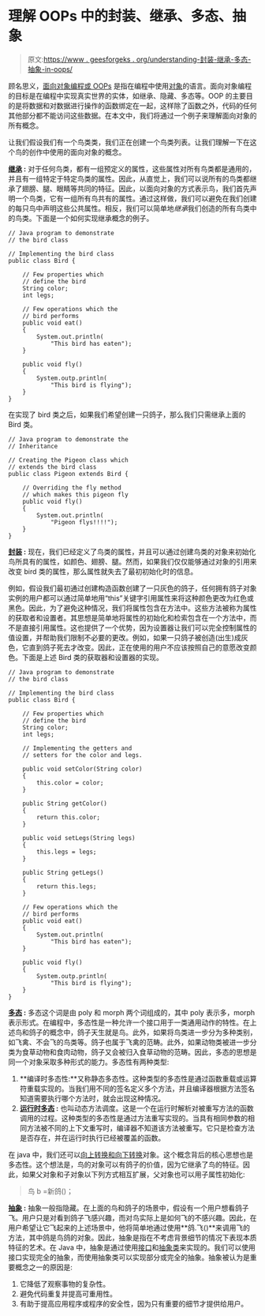 # 理解 OOPs 中的封装、继承、多态、抽象

> 原文:[https://www . geesforgeks . org/understanding-封装-继承-多态-抽象-in-oops/](https://www.geeksforgeeks.org/understanding-encapsulation-inheritance-polymorphism-abstraction-in-oops/)

顾名思义，[面向对象编程或 OOPs](https://www.geeksforgeeks.org/object-oriented-programming-oops-concept-in-java/) 是指在编程中使用[对象](https://www.geeksforgeeks.org/classes-objects-java/)的语言。面向对象编程的目标是在编程中实现真实世界的实体，如继承、隐藏、多态等。OOP 的主要目的是将数据和对数据进行操作的函数绑定在一起，这样除了函数之外，代码的任何其他部分都不能访问这些数据。在本文中，我们将通过一个例子来理解面向对象的所有概念。

让我们假设我们有一个鸟类类，我们正在创建一个鸟类列表。让我们理解一下在这个鸟的创作中使用的面向对象的概念。

**[继承](https://www.geeksforgeeks.org/inheritance-in-java/) :** 对于任何鸟类，都有一组预定义的属性，这些属性对所有鸟类都是通用的，并且有一组特定于特定鸟类的属性。因此，从直觉上，我们可以说所有的鸟类都继承了翅膀、腿、眼睛等共同的特征。因此，以面向对象的方式表示鸟，我们首先声明一个鸟类，它有一组所有鸟共有的属性。通过这样做，我们可以避免在我们创建的每只鸟中声明这些公共属性。相反，我们可以简单地*继承*我们创造的所有鸟类中的鸟类。下面是一个如何实现继承概念的例子。

```
// Java program to demonstrate
// the bird class

// Implementing the bird class
public class Bird {

    // Few properties which
    // define the bird
    String color;
    int legs;

    // Few operations which the
    // bird performs
    public void eat()
    {
        System.out.println(
            "This bird has eaten");
    }

    public void fly()
    {
        System.outp.println(
            "This bird is flying");
    }
}
```

在实现了 bird 类之后，如果我们希望创建一只鸽子，那么我们只需继承上面的 Bird 类。

```
// Java program to demonstrate the
// Inheritance

// Creating the Pigeon class which
// extends the bird class
public class Pigeon extends Bird {

    // Overriding the fly method
    // which makes this pigeon fly
    public void fly()
    {
        System.out.println(
            "Pigeon flys!!!!");
    }
}
```

**[封装](https://www.geeksforgeeks.org/encapsulation-in-java/) :** 现在，我们已经定义了鸟类的属性，并且可以通过创建鸟类的对象来初始化鸟所具有的属性，如颜色、翅膀、腿。然而，如果我们仅仅能够通过对象的引用来改变 bird 类的属性，那么属性就失去了最初初始化时的信息。

例如，假设我们最初通过创建构造函数创建了一只灰色的鸽子，任何拥有鸽子对象实例的用户都可以通过简单地用“this”关键字引用属性来将这种颜色更改为红色或黑色。因此，为了避免这种情况，我们将属性包含在方法中。这些方法被称为属性的获取者和设置者。其思想是简单地将属性的初始化和检索包含在一个方法中，而不是直接引用属性。这也提供了一个优势，因为设置器让我们可以完全控制属性的值设置，并帮助我们限制不必要的更改。例如，如果一只鸽子被创造(出生)成灰色，它直到鸽子死去才改变。因此，正在使用的用户不应该按照自己的意愿改变颜色。下面是上述 Bird 类的获取器和设置器的实现。

```
// Java program to demonstrate
// the bird class

// Implementing the bird class
public class Bird {

    // Few properties which
    // define the bird
    String color;
    int legs;

    // Implementing the getters and
    // setters for the color and legs.

    public void setColor(String color)
    {
        this.color = color;
    }

    public String getColor()
    {
        return this.color;
    }

    public void setLegs(String legs)
    {
        this.legs = legs;
    }

    public String getLegs()
    {
        return this.legs;
    }

    // Few operations which the
    // bird performs
    public void eat()
    {
        System.out.println(
            "This bird has eaten");
    }

    public void fly()
    {
        System.outp.println(
            "This bird is flying");
    }
}
```

**[多态](https://www.geeksforgeeks.org/polymorphism-in-java/) :** 多态这个词是由 poly 和 morph 两个词组成的，其中 poly 表示多，morph 表示形式。在编程中，多态性是一种允许一个接口用于一类通用动作的特性。在上述鸟和鸽子的概念中，鸽子天生就是鸟。此外，如果将鸟类进一步分为多种类别，如飞禽、不会飞的鸟类等。鸽子也属于飞禽的范畴。此外，如果动物类被进一步分类为食草动物和食肉动物，鸽子又会被归入食草动物的范畴。因此，多态的思想是同一个对象采取多种形式的能力。多态性有两种类型:

1.  **编译时多态性:**又称静态多态性。这种类型的多态性是通过函数重载或运算符重载实现的。当我们用不同的签名定义多个方法，并且编译器根据方法签名知道需要执行哪个方法时，就会出现这种情况。
2.  **[运行时多态](https://www.geeksforgeeks.org/dynamic-method-dispatch-runtime-polymorphism-java/) :** 也叫动态方法调度。这是一个在运行时解析对被重写方法的函数调用的过程。这种类型的多态性是通过方法重写实现的。当具有相同参数的相同方法被不同的上下文重写时，编译器不知道该方法被重写。它只是检查方法是否存在，并在运行时执行已经被覆盖的函数。

在 java 中，我们还可以[向上转换和向下转换](https://www.geeksforgeeks.org/upcasting-vs-downcasting-in-java/)对象。这个概念背后的核心思想也是多态性。这个想法是，鸟的对象可以有鸽子的价值，因为它继承了鸟的特征。因此，如果父对象和子对象以下列方式相互扩展，父对象也可以用子属性初始化:

> 鸟 b =新鸽()；

**[抽象](https://www.geeksforgeeks.org/abstraction-in-java-2/) :** 抽象一般指隐藏。在上面的鸟和鸽子的场景中，假设有一个用户想看鸽子飞。用户只是对看到鸽子飞感兴趣，而对鸟实际上是如何飞的不感兴趣。因此，在用户希望让它飞起来的上述场景中，他将简单地通过使用**鸽.飞()**来调用飞的方法，其中鸽是鸟鸽的对象。因此，抽象是指在不考虑背景细节的情况下表现本质特征的艺术。在 Java 中，抽象是通过使用[接口](https://www.geeksforgeeks.org/interfaces-in-java/)和[抽象类](https://www.geeksforgeeks.org/abstract-classes-in-java/)来实现的。我们可以使用接口实现完全的抽象，而使用抽象类可以实现部分或完全的抽象。抽象被认为是重要概念之一的原因是:

1.  它降低了观察事物的复杂性。
2.  避免代码重复并提高可重用性。
3.  有助于提高应用程序或程序的安全性，因为只有重要的细节才提供给用户。